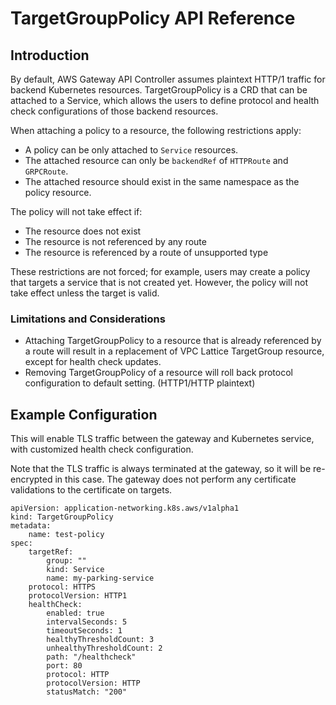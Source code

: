 # TargetGroupPolicy API Reference

## Introduction

By default, AWS Gateway API Controller assumes plaintext HTTP/1 traffic for backend Kubernetes resources.
TargetGroupPolicy is a CRD that can be attached to a Service, which allows the users to define protocol and
health check configurations of those backend resources.

When attaching a policy to a resource, the following restrictions apply:

- A policy can be only attached to `Service` resources.
- The attached resource can only be `backendRef` of `HTTPRoute` and `GRPCRoute`.
- The attached resource should exist in the same namespace as the policy resource.

The policy will not take effect if:

- The resource does not exist
- The resource is not referenced by any route
- The resource is referenced by a route of unsupported type

These restrictions are not forced; for example, users may create a policy that targets a service that is not created yet.
However, the policy will not take effect unless the target is valid.

### Limitations and Considerations

- Attaching TargetGroupPolicy to a resource that is already referenced by a route will result in a replacement
  of VPC Lattice TargetGroup resource, except for health check updates.
- Removing TargetGroupPolicy of a resource will roll back protocol configuration to default setting. (HTTP1/HTTP plaintext)

## Example Configuration

This will enable TLS traffic between the gateway and Kubernetes service, with customized health check configuration.

Note that the TLS traffic is always terminated at the gateway, so it will be re-encrypted in this case. The gateway does not perform any certificate validations to the certificate on targets.

```
apiVersion: application-networking.k8s.aws/v1alpha1
kind: TargetGroupPolicy
metadata:
    name: test-policy
spec:
    targetRef:
        group: ""
        kind: Service
        name: my-parking-service
    protocol: HTTPS
    protocolVersion: HTTP1
    healthCheck:
        enabled: true
        intervalSeconds: 5
        timeoutSeconds: 1
        healthyThresholdCount: 3
        unhealthyThresholdCount: 2
        path: "/healthcheck"
        port: 80
        protocol: HTTP
        protocolVersion: HTTP
        statusMatch: "200"
```
